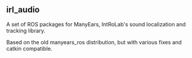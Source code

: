 irl_audio
---------

A set of ROS packages for ManyEars, IntRoLab's sound localization and
tracking library.

Based on the old manyears_ros distribution, but with various fixes and
catkin compatible.
